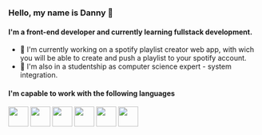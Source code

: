 ### Hello, my name is Danny 👋
#### I'm a front-end developer and currently learning fullstack development.
- 🔭 I'm currently working on a spotify playlist creator web app, with wich you will be able to create and push a playlist to your spotify account.
- 🌱 I'm also in a studentship as computer science expert - system integration.
#### I'm capable to work with the following languages
<img src="https://github.com/Trapsen/Trapsen/assets/109139195/712ac253-08a2-4e88-9891-890bdf8a46cd" width="40">
<img src="https://github.com/Trapsen/Trapsen/assets/109139195/d651256d-8de0-4971-bb8a-a5db66ad6804" width="40">
<img src="https://github.com/Trapsen/Trapsen/assets/109139195/ce9c5ed3-0058-459f-8816-a5445968de33" width="40">
<img src="https://github.com/Trapsen/Trapsen/assets/109139195/48219398-cfe5-44bd-8343-ff2368f61f10" width="40">
<img src="https://github.com/Trapsen/Trapsen/assets/109139195/5977192a-3484-4eea-85e1-a1e08004b7ba" width="40">
<img src="https://github.com/Trapsen/Trapsen/assets/109139195/7daec2b2-26dc-490b-979c-a7892ab5ae39" width="40">






<!--
**Trapsen/Trapsen** is a ✨ _special_ ✨ repository because its `README.md` (this file) appears on your GitHub profile.

Here are some ideas to get you started:

- 🔭 I’m currently working on ...
- 🌱 I’m currently learning ...
- 👯 I’m looking to collaborate on ...
- 🤔 I’m looking for help with ...
- 💬 Ask me about ...
- 📫 How to reach me: ...
- 😄 Pronouns: ...
- ⚡ Fun fact: ...
-->
